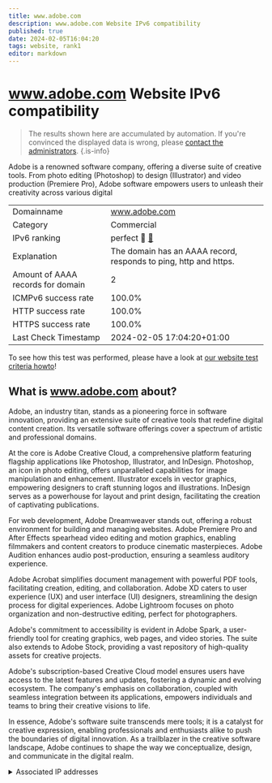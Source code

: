 ```yaml
---
title: www.adobe.com
description: www.adobe.com Website IPv6 compatibility
published: true
date: 2024-02-05T16:04:20
tags: website, rank1
editor: markdown
---
```


# www.adobe.com Website IPv6 compatibility

> The results shown here are accumulated by automation. If you're convinced the displayed data is wrong, please [contact the administrators](/howto/chat). 
{.is-info}

Adobe is a renowned software company, offering a diverse suite of creative tools. From photo editing (Photoshop) to design (Illustrator) and video production (Premiere Pro), Adobe software empowers users to unleash their creativity across various digital 


|   |   |
| - | - |
| Domainname | www.adobe.com
| Category | Commercial |
| IPv6 ranking | perfect :1st_place_medal: [🔗](/howto/ranking) |
| Explanation | The domain has an AAAA record, responds to ping, http and https. |
| Amount of AAAA records for domain | 2 |
| ICMPv6 success rate | 100.0%|
| HTTP success rate | 100.0% |
| HTTPS success rate | 100.0% |
| Last Check Timestamp | 2024-02-05 17:04:20+01:00 |

To see how this test was performed, please have a look at [our website test criteria howto](/howto/testcriteria/website)!


## What is www.adobe.com about?
Adobe, an industry titan, stands as a pioneering force in software innovation, providing an extensive suite of creative tools that redefine digital content creation. Its versatile software offerings cover a spectrum of artistic and professional domains.

At the core is Adobe Creative Cloud, a comprehensive platform featuring flagship applications like Photoshop, Illustrator, and InDesign. Photoshop, an icon in photo editing, offers unparalleled capabilities for image manipulation and enhancement. Illustrator excels in vector graphics, empowering designers to craft stunning logos and illustrations. InDesign serves as a powerhouse for layout and print design, facilitating the creation of captivating publications.

For web development, Adobe Dreamweaver stands out, offering a robust environment for building and managing websites. Adobe Premiere Pro and After Effects spearhead video editing and motion graphics, enabling filmmakers and content creators to produce cinematic masterpieces. Adobe Audition enhances audio post-production, ensuring a seamless auditory experience.

Adobe Acrobat simplifies document management with powerful PDF tools, facilitating creation, editing, and collaboration. Adobe XD caters to user experience (UX) and user interface (UI) designers, streamlining the design process for digital experiences. Adobe Lightroom focuses on photo organization and non-destructive editing, perfect for photographers.

Adobe's commitment to accessibility is evident in Adobe Spark, a user-friendly tool for creating graphics, web pages, and video stories. The suite also extends to Adobe Stock, providing a vast repository of high-quality assets for creative projects.

Adobe's subscription-based Creative Cloud model ensures users have access to the latest features and updates, fostering a dynamic and evolving ecosystem. The company's emphasis on collaboration, coupled with seamless integration between its applications, empowers individuals and teams to bring their creative visions to life.

In essence, Adobe's software suite transcends mere tools; it is a catalyst for creative expression, enabling professionals and enthusiasts alike to push the boundaries of digital innovation. As a trailblazer in the creative software landscape, Adobe continues to shape the way we conceptualize, design, and communicate in the digital realm.



<details>
<summary>Associated IP addresses</summary>

2001:4dd0:200:11a::51ad:c75a

2001:4dd0:200:11a::51ad:c763

</details>
